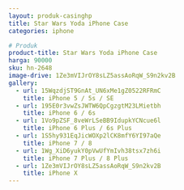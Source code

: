 ```yaml
---
layout: produk-casinghp
title: Star Wars Yoda iPhone Case
categories: iphone

# Produk
product-title: Star Wars Yoda iPhone Case
harga: 90000
sku: hn-2648
image-drive: 1Ze3mVIJrOY8sLZ5assAoRqW_S9n2kv2B
gallery:
  - url: 15WqzdjST9GnAt_UN6xMe1gZ0522RFRmC
    title: iPhone 5 / 5s / SE
  - url: 195E0r3vwZsJWTW6QpCgzgtM23LMietbh
    title: iPhone 6 / 6s
  - url: 1Vo9pZSF_8veWrLSeBB9IdupkYCNcue6l
    title: iPhone 6 Plus / 6s Plus
  - url: 1S5hy931EqJicWOXp2lCK8mfY6YI97aQe
    title: iPhone 7 / 8
  - url: 1Wg_XiD6yukY0pVwUfYmIvh38tsx7zh6i
    title: iPhone 7 Plus / 8 Plus
  - url: 1Ze3mVIJrOY8sLZ5assAoRqW_S9n2kv2B
    title: iPhone X
---
```

